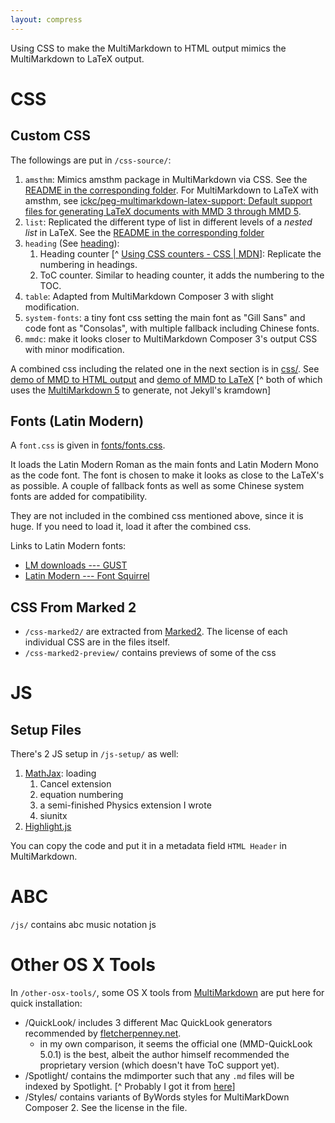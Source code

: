 ```yaml
---
layout: compress
---
```


Using CSS to make the MultiMarkdown to HTML output mimics the MultiMarkdown to LaTeX output.

# CSS #

## Custom CSS ##

The followings are put in `/css-source/`:

1. `amsthm`: Mimics amsthm package in MultiMarkdown via CSS. See the [README in the corresponding folder](css-source/amsthm/README.md). For MultiMarkdown to LaTeX with amsthm, see [ickc/peg-multimarkdown-latex-support: Default support files for generating LaTeX documents with MMD 3 through MMD 5](https://github.com/ickc/peg-multimarkdown-latex-support).
2. `list`: Replicated the different type of list in different levels of a *nested list* in LaTeX. See the [README in the corresponding folder](css-source/list/README.md)
3. `heading` (See [heading](css-source/heading/)):
	1. Heading counter [^ [Using CSS counters - CSS | MDN](https://developer.mozilla.org/en-US/docs/Web/CSS/CSS_Lists_and_Counters/Using_CSS_counters)]: Replicate the numbering in headings.  
	2. ToC counter. Similar to heading counter, it adds the numbering to the TOC.  
4. `table`: Adapted from MultiMarkdown Composer 3 with slight modification.
5. `system-fonts`: a tiny font css setting the main font as "Gill Sans" and code font as "Consolas", with multiple fallback including Chinese fonts.
6. `mmdc`: make it looks closer to MultiMarkdown Composer 3's output CSS with minor modification.

A combined css including the related one in the next section is in [css/](https://ickc.github.io/multimarkdown-latex-css/css/multimarkdown-latex.css). See [demo of MMD to HTML output](https://ickc.github.io/multimarkdown-latex-css) and [demo of MMD to LaTeX](https://ickc.github.io/multimarkdown-latex-css/index.pdf) [^ both of which uses the [MultiMarkdown 5](http://fletcherpenney.net/multimarkdown/) to generate, not Jekyll's kramdown]

## Fonts (Latin Modern) ##

A `font.css` is given in [fonts/fonts.css](http://ickc.github.io/multimarkdown-latex-css/fonts/fonts.css).

It loads the Latin Modern Roman as the main fonts and Latin Modern Mono as the code font. The font is chosen to make it looks as close to the LaTeX's as possible. A couple of fallback fonts as well as some Chinese system fonts are added for compatibility.

They are not included in the combined css mentioned above, since it is huge. If you need to load it, load it after the combined css.

Links to Latin Modern fonts:

- [LM downloads --- GUST](http://www.gust.org.pl/projects/e-foundry/latin-modern/download)
- [Latin Modern --- Font Squirrel](http://www.fontsquirrel.com/fonts/list/find_fonts?q%5Bterm%5D=latin+modern&q%5Bsearch_check%5D=Y)

## CSS From Marked 2 ##

- `/css-marked2/` are extracted from [Marked2](http://marked2app.com). The license of each individual CSS are in the files itself.
- `/css-marked2-preview/` contains previews of some of the css

# JS #

## Setup Files ##

There's 2 JS setup in `/js-setup/` as well:

1. [MathJax](js-setup/mathjax-setup/load-mathjax-cdn.html): loading
	1. Cancel extension
	2. equation numbering
	3. a semi-finished Physics extension I wrote
	4. siunitx
2. [Highlight.js](js-setup/highlight-setup/load-highlight-cdn.min.html)

You can copy the code and put it in a metadata field `HTML Header` in MultiMarkdown.

# ABC #

`/js/` contains abc music notation js

# Other OS X Tools #

In `/other-osx-tools/`, some OS X tools from [MultiMarkdown](http://fletcherpenney.net/multimarkdown/download/) are put here for quick installation:

- /QuickLook/ includes 3 different Mac QuickLook generators recommended by [fletcherpenney.net](http://fletcherpenney.net/multimarkdown/download/).
  - in my own comparison, it seems the official one (MMD-QuickLook 5.0.1) is the best, albeit the author himself recommended the proprietary version (which doesn't have ToC support yet).
- /Spotlight/ contains the mdimporter such that any `.md` files will be indexed by Spotlight. [^ Probably I got it from [here](http://brettterpstra.com/2011/10/18/fixing-spotlight-indexing-of-markdown-content/)]
- /Styles/ contains variants of ByWords styles for MultiMarkDown Composer 2. See the license in the file.